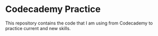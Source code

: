 ﻿# Codecademy Practice
This repository contains the code that I am using from Codecademy to practice current and new skills.
